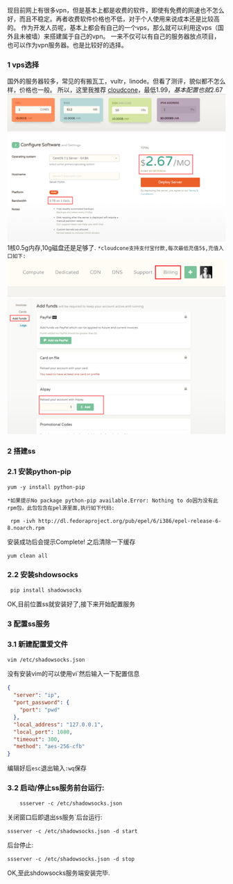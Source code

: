 现目前网上有很多vpn，但是基本上都是收费的软件，即使有免费的网速也不怎么好，而且不稳定。再者收费软件价格也不低，对于个人使用来说成本还是比较高的。
作为开发人员呢，基本上都会有自己的一个vps，那么就可以利用这vps（国外且未被墙）来搭建属于自己的vpn。
一来不仅可以有自己的服务器放点项目，也可以作为vpn服务器。也是比较好的选择。

### **1 vps选择**
国外的服务器较多，常见的有搬瓦工，vultr，linode。但看了测评，貌似都不怎么样，价格也一般。
所以，这里我推荐  [cloudcone](https://app.cloudcone.com/?ref=1080)，最低1.99$，基本配置也就2.67$![1](./public/img/1.png)1核0.5g内存,10g磁盘还是足够了.
`*cloudcone支持支付宝付款,每次最低充值5$,充值入口如下:`![2](./public/img/3.png)![3](./public/img/2.png)
### **2 搭建ss**
### **2.1 安装python-pip**
````
yum -y install python-pip
`````
`*如果提示No package python-pip available.Error: Nothing to do因为没有此rpm包，此包包含在pel源里面,执行如下代码:`

````
 rpm -ivh http://dl.fedoraproject.org/pub/epel/6/i386/epel-release-6-8.noarch.rpm
````
安装成功后会提示Complete! 之后清除一下缓存
````
yum clean all 
````
### **2.2 安装shdowsocks**
 ````
  pip install shadowsocks
 ````
 OK,目前位置ss就安装好了,接下来开始配置服务
### **3 配置ss服务**
### **3.1 新建配置爱文件**
````
vim /etc/shadowsocks.json
`````
没有安装vim的可以使用vi`然后输入一下配置信息
````json
{
  "server": "ip",
  "port_password": {
    "port": "pwd"
  },
  "local_address": "127.0.0.1",
  "local_port": 1080,
  "timeout": 300,
  "method": "aes-256-cfb"
}
````
编辑好后`esc`退出输入`:wq`保存
### **3.2 启动/停止ss服务**前台运行:
````
    ssserver -c /etc/shadowsocks.json        
````
关闭窗口后即退出ss服务`后台运行:
````
ssserver -c /etc/shadowsocks.json -d start
````
后台停止:
````
ssserver -c /etc/shadowsocks.json -d stop
````

OK,至此shdowsocks服务端安装完毕.